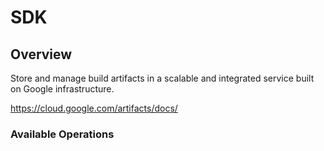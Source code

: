 # SDK

## Overview

Store and manage build artifacts in a scalable and integrated service built on Google infrastructure.

<https://cloud.google.com/artifacts/docs/>
### Available Operations

